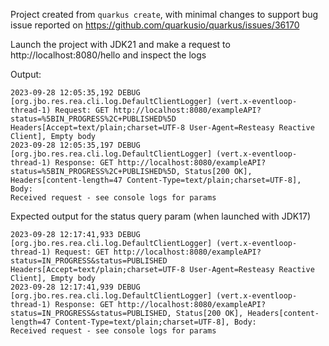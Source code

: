 Project created from `quarkus create`, with minimal changes to support bug issue reported on https://github.com/quarkusio/quarkus/issues/36170

Launch the project with JDK21 and make a request to http://localhost:8080/hello and inspect the logs

Output:

```
2023-09-28 12:05:35,192 DEBUG [org.jbo.res.rea.cli.log.DefaultClientLogger] (vert.x-eventloop-thread-1) Request: GET http://localhost:8080/exampleAPI?status=%5BIN_PROGRESS%2C+PUBLISHED%5D Headers[Accept=text/plain;charset=UTF-8 User-Agent=Resteasy Reactive Client], Empty body
2023-09-28 12:05:35,197 DEBUG [org.jbo.res.rea.cli.log.DefaultClientLogger] (vert.x-eventloop-thread-1) Response: GET http://localhost:8080/exampleAPI?status=%5BIN_PROGRESS%2C+PUBLISHED%5D, Status[200 OK], Headers[content-length=47 Content-Type=text/plain;charset=UTF-8], Body:
Received request - see console logs for params 
```

Expected output for the status query param (when launched with JDK17)

```
2023-09-28 12:17:41,933 DEBUG [org.jbo.res.rea.cli.log.DefaultClientLogger] (vert.x-eventloop-thread-1) Request: GET http://localhost:8080/exampleAPI?status=IN_PROGRESS&status=PUBLISHED Headers[Accept=text/plain;charset=UTF-8 User-Agent=Resteasy Reactive Client], Empty body
2023-09-28 12:17:41,939 DEBUG [org.jbo.res.rea.cli.log.DefaultClientLogger] (vert.x-eventloop-thread-1) Response: GET http://localhost:8080/exampleAPI?status=IN_PROGRESS&status=PUBLISHED, Status[200 OK], Headers[content-length=47 Content-Type=text/plain;charset=UTF-8], Body:
Received request - see console logs for params 
```